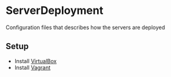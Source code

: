 # ServerDeployment

Configuration files that describes how the servers are deployed

## Setup

- Install [VirtualBox](https://www.virtualbox.org/)
- Install [Vagrant](https://www.vagrantup.com/)
